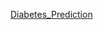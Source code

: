 [Diabetes_Prediction](https://htmlpreview.github.io/?https://github.com/hugohiraoka/Diabetes_Prediction/blob/main/html/Diabetes_Prediction_Classification.html)
